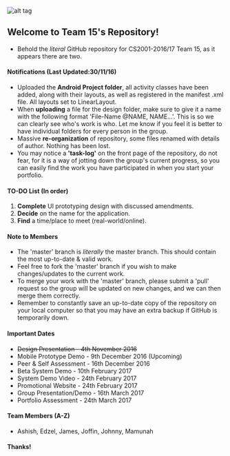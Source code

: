 ![alt tag](https://github.com/BrunelCS/cs2001-coursework-2016-17-Team-15/blob/master/Application-Design/Graphics/Repository%20Readme%20Image%20%40EDZEL.png)

## Welcome to Team 15's Repository!
* Behold the _literal_ GitHub repository for CS2001-2016/17 Team 15, as it appears there are two.

#### Notifications (Last Updated:30/11/16)
- Uploaded the **Android Project folder**, all activity classes have been added, along with their layouts, as well as registered in the manifest .xml file. All layouts set to LinearLayout.
- When **uploading** a file for the design folder, make sure to give it a name with the following format 'File-Name @NAME, NAME...'. This is so we can clearly see who's work is who. Let me know if you feel it is better to have individual folders for every person in the group.
- Massive **re-organization** of repository, some files renamed with details of author. Nothing has been lost.
- You may notice a **'task-log'** on the front page of the repository, do not fear, for it is a way of jotting down the group's current progress, so you can easily find the work you have participated in when you start your portfolio.

#### TO-DO List (In order)
1. **Complete** UI prototyping design with discussed amendments.
2. **Decide** on the name for the application.
3. **Find** a time/place to meet (real-world/online).

#### Note to Members
- The 'master' branch is _literally_ the master branch. This should contain the most up-to-date & valid work.
- Feel free to fork the 'master' branch if you wish to make changes/updates to the current work.
- To merge your work with the 'master' branch, please submit a 'pull' request so the group will be updated on new changes, and we can then merge them correctly.
- Remember to constantly save an up-to-date copy of the repository on your local computer so that you may have an extra backup if GitHub is temporarily down.

#### Important Dates
- ~~Design Presentation - 4th November 2016~~
- Mobile Prototype Demo - 9th December 2016  (Upcoming)
- Peer & Self Assessment - 16th December 2016
- Beta System Demo - 10th February 2017
- System Demo Video - 24th February 2017
- Promotional Website - 24th February 2017
- Group Presentation/Demo - 16th March 2017
- Portfolio Assessment - 24th March 2017

#### Team Members (A-Z)
* Ashish, Edzel, James, Joffin, Johnny, Mamunah

#### Thanks!

